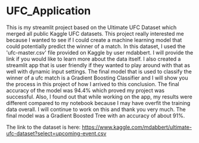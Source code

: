 # UFC_Application

This is my streamlit project based on the Ultimate UFC Dataset which merged all public Kaggle UFC datasets. 
This project really interested me because I wanted to see if I could create a machine learning model that could potentially predict the winner of a match. 
In this dataset, I used the 'ufc-master.csv' file provided on Kaggle by user mdabbert. I will provide the link if you would like to learn more about the data itself. I also created a streamlit app that is user friendly if they wanted to play around with that as well with dynamic input settings. The final model that is used to classify the winner of a ufc match is a Gradient Boosting Classifier and I will show you the process in this project of how I arrived to this conclusion. The final accuracy of the model was 94.4% which proved my project was successful. 
Also, I found out that while working on the app, my results were different compared to my notebook because I may have overfit the training data overall. I will 
continue to work on this and thank you very much. The final model was a Gradient Boosted Tree with an accuracy of about 91%.

The link to the dataset is here:
https://www.kaggle.com/mdabbert/ultimate-ufc-dataset?select=upcoming-event.csv

